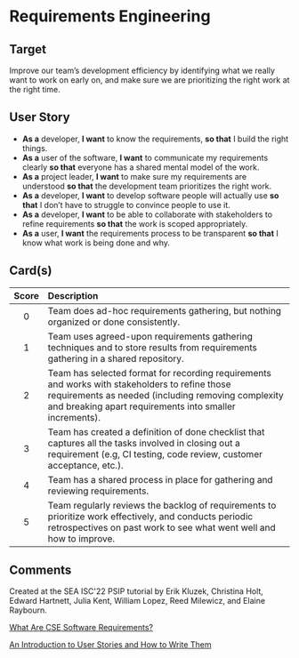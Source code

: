 # Requirements Engineering
## Target

Improve our team’s development efficiency by identifying what we really want to work on early on, and make sure we are prioritizing the right work at the right time.


## User Story

* **As a** developer, **I want** to know the requirements, **so that** I build the right things.
* **As a** user of the software, **I want** to communicate my requirements clearly **so that** everyone has a shared mental model of the work.
* **As a** project leader, **I want** to make sure my requirements are understood **so that** the development team prioritizes the right work.
* **As a** developer, **I want** to develop software people will actually use **so that** I don’t have to struggle to convince people to use it.
* **As a** developer, **I want** to be able to collaborate with stakeholders to refine requirements **so that** the work is scoped appropriately.
* **As a** user, **I want** the requirements process to be transparent **so that** I know what work is being done and why.


## Card(s)

| Score         | Description |
| :-------------: | :------------- |
| 0 | Team does ad-hoc requirements gathering, but nothing organized or done consistently. |
| 1 | Team uses agreed-upon requirements gathering techniques and to store results from requirements gathering in a shared repository. |
| 2 | Team has selected format for recording requirements and works with stakeholders to refine those requirements as needed (including removing complexity and breaking apart requirements into smaller increments). | 
| 3 | Team has created a definition of done checklist that captures all the tasks involved in closing out a requirement (e.g, CI testing, code review, customer acceptance, etc.). |
| 4 | Team has a shared process in place for gathering and reviewing requirements.| 
| 5 | Team regularly reviews the backlog of requirements to prioritize work effectively, and conducts periodic retrospectives on past work to see what went well and how to improve.|


## Comments
Created at the SEA ISC'22 PSIP tutorial by Erik Kluzek, Christina Holt, Edward Hartnett, Julia Kent, William Lopez, Reed Milewicz, and Elaine Raybourn.

[What Are CSE Software Requirements?](https://bssw.io/items/what-are-cse-software-requirements)

[An Introduction to User Stories and How to Write Them](https://bssw.io/items/an-introduction-to-user-stories-and-how-to-write-them)
